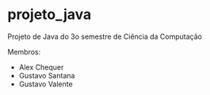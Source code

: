 # projeto_java
Projeto de Java do 3o semestre de Ciência da Computação

Membros:
-  Alex Chequer
-  Gustavo Santana
-  Gustavo Valente
